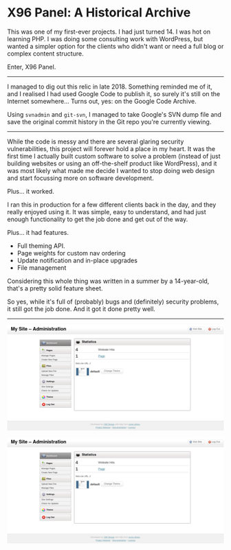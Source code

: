# X96 Panel: A Historical Archive

This was one of my first-ever projects. I had just turned 14. I was hot on
learning PHP. I was doing some consulting work with WordPress, but wanted a
simpler option for the clients who didn't want or need a full blog or complex
content structure.

Enter, X96 Panel.

---

I managed to dig out this relic in late 2018. Something reminded me of it, and I
realised I had used Google Code to publish it, so surely it's still on the
Internet somewhere... Turns out, yes: on the Google Code Archive.

Using `svnadmin` and `git-svn`, I managed to take Google's SVN dump file and
save the original commit history in the Git repo you're currently viewing.

---

While the code is messy and there are several glaring security vulnerabilities,
this project will forever hold a place in my heart. It was the first time I
actually built custom software to solve a problem (instead of just building
websites or using an off-the-shelf product like WordPress), and it was most
likely what made me decide I wanted to stop doing web design and start focussing
more on software development.

Plus... it worked.

I ran this in production for a few different clients back in the day, and they
really enjoyed using it. It was simple, easy to understand, and had just enough
functionality to get the job done and get out of the way.

Plus... it had features.

- Full theming API.
- Page weights for custom nav ordering
- Update notification and in-place upgrades
- File management

Considering this whole thing was written in a summer by a 14-year-old, that's a
pretty solid feature sheet.

So yes, while it's full of (probably) bugs and (definitely) security problems,
it still got the job done. And it got it done pretty well.

---

![The admin dashboard](./.screenshots/dashboard.png)

![Editing a page](./.screenshots/dashboard.png)
